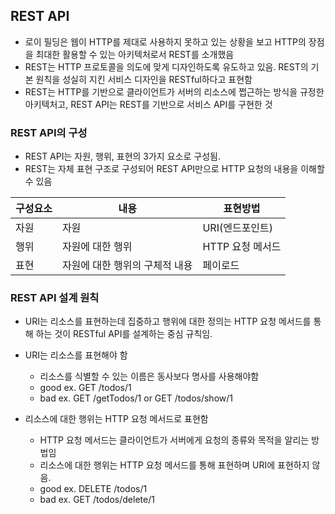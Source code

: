 ## REST API

- 로이 필딩은 웹이 HTTP를 제대로 사용하지 못하고 있는 상황을 보고 HTTP의 장점을 최대한 활용할 수 있는 아키텍처로서 REST를 소개했음
- REST는 HTTP 프로토콜을 의도에 맞게 디자인하도록 유도하고 있음. REST의 기본 원칙을 성실히 지킨 서비스 디자인을 RESTful하다고 표현함
- REST는 HTTP를 기반으로 클라이언트가 서버의 리소스에 쩝근하는 방식을 규정한 아키텍처고, REST API는 REST를 기반으로 서비스 API를 구현한 것

### REST API의 구성

- REST API는 자원, 행위, 표현의 3가지 요소로 구성됨.
- REST는 자체 표현 구조로 구성되어 REST API만으로 HTTP 요청의 내용을 이해할 수 있음

| 구성요소 | 내용                           | 표현방법         |
| -------- | ------------------------------ | ---------------- |
| 자원     | 자원                           | URI(엔드포인트)  |
| 행위     | 자원에 대한 행위               | HTTP 요청 메서드 |
| 표현     | 자원에 대한 행위의 구체적 내용 | 페이로드         |

### REST API 설계 원칙

- URI는 리소스를 표현하는데 집중하고 행위에 대한 정의는 HTTP 요청 메서드를 통해 하는 것이 RESTful API를 설계하는 중심 규칙임.

- URI는 리소스를 표현해야 함

  - 리소스를 식별할 수 있는 이름은 동사보다 명사를 사용해야함
  - good ex. GET /todos/1
  - bad ex. GET /getTodos/1 or GET /todos/show/1

- 리소스에 대한 행위는 HTTP 요청 메서드로 표현함

  - HTTP 요청 메서드는 클라이언트가 서버에게 요청의 종류와 목적을 알리는 방법임
  - 리소스에 대한 행위는 HTTP 요청 메서드를 통해 표현하며 URI에 표현하지 않음.
  - good ex. DELETE /todos/1
  - bad ex. GET /todos/delete/1
